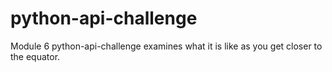 # python-api-challenge

Module 6 python-api-challenge examines what it is like as you get closer to the equator. 
